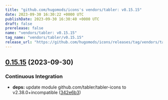 ```yaml
---
title: "github.com/hugomods/icons's vendors/tabler: v0.15.15"
date: 2023-09-30 16:30:22 +0000 UTC
publishDate: 2023-09-30 16:30:40 +0000 UTC
draft: false
prerelease: false
name: "vendors/tabler: v0.15.15"
tag_name: "vendors/tabler/v0.15.15"
release_url: "https://github.com/hugomods/icons/releases/tag/vendors/tabler/v0.15.15"
---
```


## [0.15.15](https://github.com/hugomods/icons/compare/vendors/tabler/v0.15.14...vendors/tabler/v0.15.15) (2023-09-30)


### Continuous Integration

* **deps:** update module github.com/tabler/tabler-icons to v2.38.0+incompatible ([342e6b3](https://github.com/hugomods/icons/commit/342e6b311990420b1cec0d8057e7a269353c0a73))
